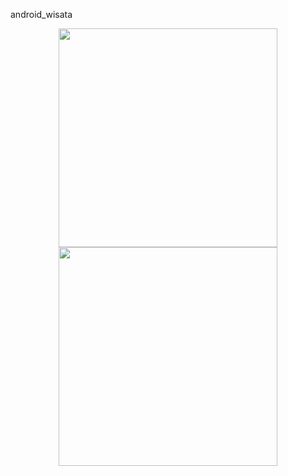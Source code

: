 android_wisata

<center><img width="350" src="https://imgur.com/download/WZxJ0aD" /></center>	



<center><img width="350" src="https://imgur.com/download/lNDRIxd" /></center>	

